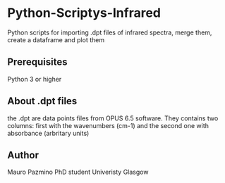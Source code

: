 # Python-Scriptys-Infrared
Python scripts for importing .dpt files of infrared spectra, merge them, create a dataframe and plot them

## Prerequisites
Python 3 or higher

## About .dpt files
the .dpt are data points files from OPUS 6.5 software. They contains two columns: first with the wavenumbers (cm-1) and the second one with absorbance (arbritary units)

## Author
Mauro Pazmino
PhD student
Univeristy Glasgow
